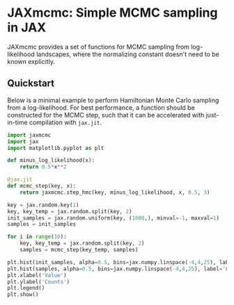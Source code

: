 # JAXmcmc: Simple MCMC sampling in JAX

JAXmcmc provides a set of functions for MCMC sampling from log-likelihood landscapes, where the normalizing constant doesn't need to be known explicitly. 

## Quickstart

Below is a minimal example to perform Hamiltonian Monte Carlo sampling from a log-likelihood. For best performance, a function should be constructed for the MCMC step, such that it can be accelerated with just-in-time compilation with `jax.jit`.
```python
import jaxmcmc
import jax
import matplotlib.pyplot as plt

def minus_log_likelihood(x):
    return 0.5*x**2

@jax.jit
def mcmc_step(key, x):
    return jaxmcmc.step_hmc(key, minus_log_likelihood, x, 0.5, 3)

key = jax.random.key(1)
key, key_temp = jax.random.split(key, 2)
init_samples = jax.random.uniform(key, (1000,), minval=-1, maxval=1)
samples = init_samples

for i in range(10):
    key, key_temp = jax.random.split(key, 2)
    samples = mcmc_step(key_temp, samples)

plt.hist(init_samples, alpha=0.5, bins=jax.numpy.linspace(-4,4,25), label='Initial Samples')
plt.hist(samples, alpha=0.5, bins=jax.numpy.linspace(-4,4,25), label='Final Samples')
plt.xlabel('Value')
plt.ylabel('Counts')
plt.legend()
plt.show()
```

